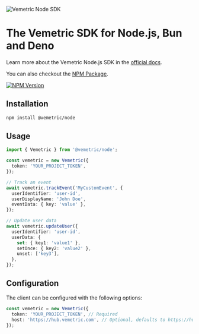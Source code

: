 ![Vemetric Node SDK](https://github.com/user-attachments/assets/846a7c6b-206b-4c85-bfbd-c4a7c3cb6a3a)

# The Vemetric SDK for Node.js, Bun and Deno

Learn more about the Vemetric Node.js SDK in the [official docs](https://vemetric.com/docs/sdks/nodejs).

You can also checkout the [NPM Package](https://www.npmjs.com/package/@vemetric/node).

[![NPM Version](https://img.shields.io/npm/v/%40vemetric%2Fnode)](https://www.npmjs.com/package/@vemetric/node)

## Installation

```bash
npm install @vemetric/node
```

## Usage

```ts
import { Vemetric } from '@vemetric/node';

const vemetric = new Vemetric({
  token: 'YOUR_PROJECT_TOKEN',
});

// Track an event
await vemetric.trackEvent('MyCustomEvent', {
  userIdentifier: 'user-id',
  userDisplayName: 'John Doe',
  eventData: { key: 'value' },
});

// Update user data
await vemetric.updateUser({
  userIdentifier: 'user-id',
  userData: {
    set: { key1: 'value1' },
    setOnce: { key2: 'value2' },
    unset: ['key3'],
  },
});
```

## Configuration

The client can be configured with the following options:

```ts
const vemetric = new Vemetric({
  token: 'YOUR_PROJECT_TOKEN', // Required
  host: 'https://hub.vemetric.com', // Optional, defaults to https://hub.vemetric.com
});
```

